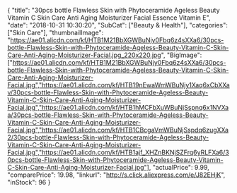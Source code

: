 {
	"title": "30pcs bottle Flawless Skin with Phytoceramide Ageless Beauty Vitamin C Skin Care Anti Aging Moisturizer Facial Essence Vitamin E",
	"date": "2018-10-31 10:30:20",
	"SubCat": ["Beauty & Health"],
	"categories": ["Skin Care"],
	"thumbnailImage": "https://ae01.alicdn.com/kf/HTB1M21BbXGWBuNjy0Fbq6z4sXXa6/30pcs-bottle-Flawless-Skin-with-Phytoceramide-Ageless-Beauty-Vitamin-C-Skin-Care-Anti-Aging-Moisturizer-Facial.jpg_220x220.jpg",
	"BigImage": ["https://ae01.alicdn.com/kf/HTB1M21BbXGWBuNjy0Fbq6z4sXXa6/30pcs-bottle-Flawless-Skin-with-Phytoceramide-Ageless-Beauty-Vitamin-C-Skin-Care-Anti-Aging-Moisturizer-Facial.jpg","https://ae01.alicdn.com/kf/HTB19nEwaWmWBuNjy1Xaq6xCbXXav/30pcs-bottle-Flawless-Skin-with-Phytoceramide-Ageless-Beauty-Vitamin-C-Skin-Care-Anti-Aging-Moisturizer-Facial.jpg","https://ae01.alicdn.com/kf/HTB1hMCFbXuWBuNjSspnq6x1NVXaa/30pcs-bottle-Flawless-Skin-with-Phytoceramide-Ageless-Beauty-Vitamin-C-Skin-Care-Anti-Aging-Moisturizer-Facial.jpg","https://ae01.alicdn.com/kf/HTB1CBcgaVmWBuNjSspdq6zugXXa2/30pcs-bottle-Flawless-Skin-with-Phytoceramide-Ageless-Beauty-Vitamin-C-Skin-Care-Anti-Aging-Moisturizer-Facial.jpg","https://ae01.alicdn.com/kf/HTB1ajf_XHZnBKNjSZFrq6yRLFXa6/30pcs-bottle-Flawless-Skin-with-Phytoceramide-Ageless-Beauty-Vitamin-C-Skin-Care-Anti-Aging-Moisturizer-Facial.jpg"],
	"actualPrice": 9.99,
	"comparePrice": 19.98,
	"linkurl": "http://s.click.aliexpress.com/e/J82EHjK",
	"inStock": 96
}
